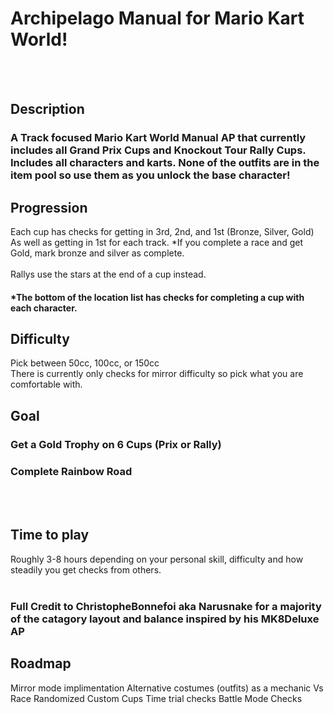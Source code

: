 # Archipelago Manual for Mario Kart World!
<br><br/>
## Description
### A Track focused Mario Kart World Manual AP that currently includes all Grand Prix Cups and Knockout Tour Rally Cups. Includes all characters and karts. None of the outfits are in the item pool so use them as you unlock the base character!
## Progression
Each cup has checks for getting in 3rd, 2nd, and 1st (Bronze, Silver, Gold) As well as getting in 1st for each track.
*If you complete a race and get Gold, mark bronze and silver as complete. 
<br><br/>
Rallys use the stars at the end of a cup instead. 

#### *The bottom of the location list has checks for completing a cup with each character.

## Difficulty
Pick between 50cc, 100cc, or 150cc
<br>There is currently only checks for mirror difficulty so pick what you are comfortable with.

## Goal
### Get a Gold Trophy on 6 Cups (Prix or Rally) 
### Complete Rainbow Road
<br><br/>
## Time to play
Roughly 3-8 hours depending on your personal skill, difficulty and how steadily you get checks from others.
<br><br/>
### Full Credit to ChristopheBonnefoi aka Narusnake for a majority of the catagory layout and balance inspired by his MK8Deluxe AP 

## Roadmap
Mirror mode implimentation
Alternative costumes (outfits) as a mechanic
Vs Race Randomized Custom Cups
Time trial checks
Battle Mode Checks

